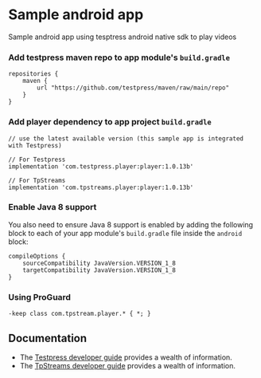 # Sample android app
Sample android app using tesptress android native sdk to play videos

### Add testpress maven repo to app module's `build.gradle`

```
repositories {
    maven {
        url "https://github.com/testpress/maven/raw/main/repo"
    }
}
```

### Add player dependency to app project `build.gradle`

```
// use the latest available version (this sample app is integrated with Testpress)

// For Testpress
implementation 'com.testpress.player:player:1.0.13b'

// For TpStreams
implementation 'com.tpstreams.player:player:1.0.13b'
```

### Enable Java 8 support

You also need to ensure Java 8 support is enabled by adding the following block to each of your app module's `build.gradle` file inside the `android` block:

```
compileOptions {
    sourceCompatibility JavaVersion.VERSION_1_8
    targetCompatibility JavaVersion.VERSION_1_8
}
```

### Using ProGuard

```
-keep class com.tpstream.player.* { *; }
```

## Documentation
* The [Testpress developer guide] provides a wealth of information.
* The [TpStreams developer guide] provides a wealth of information.

[Testpress developer guide]: https://developer.testpress.in/docs/video-embedding/player-sdk/android-native-sdk/getting-started
[TpStreams developer guide]: https://developer.tpstreams.com/docs/mobile-sdk/android-native-sdk/getting-started